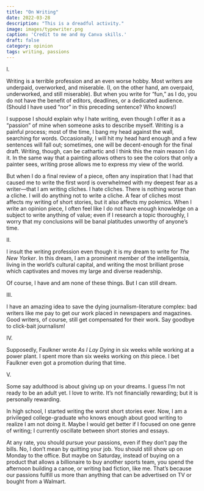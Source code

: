 ```yaml
---
title: "On Writing"
date: 2022-03-28
description: "This is a dreadful activity."
image: images/typewriter.png
caption: 'Credit to me and my Canva skills.'
draft: false
category: opinion
tags: writing, passions
---
```


I.

Writing is a terrible profession and an even worse hobby. Most writers are underpaid, overworked, and miserable. (I, on the other hand, am overpaid, underworked, and still miserable).  But when you write for “fun,” as I do, you do not have the benefit of editors, deadlines, or a dedicated audience. (Should I have used “nor” in this preceding sentence? Who knows!)

I suppose I should explain why I hate writing, even though I offer it as a “passion” of mine when someone asks to describe myself. Writing is a painful process; most of the time, I bang my head against the wall, searching for words. Occasionally, I will hit my head hard enough and a few sentences will fall out; sometimes, one will be decent-enough for the final draft. Writing, though, can be cathartic and I think this the main reason I do it. In the same way that a painting allows others to see the colors that only a painter sees, writing prose allows me to express my view of the world.

But when I do a final review of a piece, often any inspiration that I had that caused me to write the first word is overwhelmed with my deepest fear as a writer—that I am writing cliches. I hate cliches. There is nothing worse than a cliche. I will do anything not to write a cliche.
A fear of cliches most affects my writing of short stories, but it also affects my polemics. When I write an opinion piece, I often feel like I do not have enough knowledge on a subject to write anything of value; even if I research a topic thoroughly, I worry that my conclusions will be banal platitudes unworthy of anyone’s time.

II.

I insult the writing profession even though it is my dream to write for *The New Yorker*. In this dream, I am a prominent member of the intelligentsia, living in the world’s cultural capital, and writing the most brilliant prose which captivates and moves my large and diverse readership. 

Of course, I have and am none of these things. But I can still dream.

III. 

I have an amazing idea to save the dying journalism-literature complex: bad writers like me pay to get our work placed in newspapers and magazines. Good writers, of course, still get compensated for their work. Say goodbye to click-bait journalism! 

IV. 

Supposedly, Faulkner wrote *As I Lay Dying* in six weeks while working at a power plant. I spent more than six weeks working on *this* piece. I bet Faulkner even got a promotion during that time.

V.

Some say adulthood is about giving up on your dreams. I guess I’m not ready to be an adult yet. I love to write. It’s not financially rewarding; but it is personally rewarding. 

In high school, I started writing the worst short stories ever. Now, I am a privileged college-graduate who knows enough about good writing to realize I am not doing it. Maybe I would get better if I focused on one genre of writing; I currently oscillate between short stories and essays.

At any rate, you should pursue your passions, even if they don’t pay the bills. No, I don’t mean by quitting your job. You should still show up on Monday to the office. But maybe on Saturday, instead of buying on a product that allows a billionaire to buy another sports team, you spend the afternoon building a canoe, or writing bad fiction, like me. That’s because our passions fulfill us more than anything that can be advertised on TV or bought from a Walmart. 


